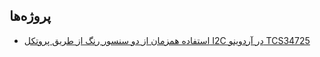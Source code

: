 ## پروژه‌ها
- [استفاده همزمان از دو سنسور رنگ از طریق پروتکل I2C در آردوینو TCS34725](/sensors/TCS34725-Dual-Sensor)
